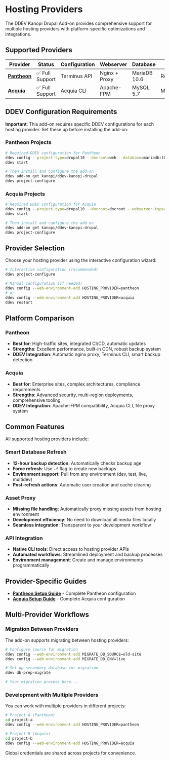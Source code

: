 # Hosting Providers

The DDEV Kanopi Drupal Add-on provides comprehensive support for multiple hosting providers with platform-specific optimizations and integrations.

## Supported Providers

| Provider | Status | Configuration | Webserver | Database | Caching |
|----------|--------|---------------|-----------|----------|---------|
| **[Pantheon](providers/pantheon.md)** | ✅ Full Support | Terminus API | Nginx + Proxy | MariaDB 10.6 | Redis |
| **[Acquia](providers/acquia.md)** | ✅ Full Support | Acquia CLI | Apache-FPM | MySQL 5.7 | Memcached |

## DDEV Configuration Requirements

**Important**: This add-on requires specific DDEV configurations for each hosting provider. Set these up before installing the add-on:

### Pantheon Projects
```bash
# Required DDEV configuration for Pantheon
ddev config --project-type=drupal10 --docroot=web --database=mariadb:10.6
ddev start

# Then install and configure the add-on
ddev add-on get kanopi/ddev-kanopi-drupal
ddev project-configure
```

### Acquia Projects
```bash
# Required DDEV configuration for Acquia
ddev config --project-type=drupal10 --docroot=docroot --webserver-type=apache-fpm --database=mysql:5.7
ddev start

# Then install and configure the add-on
ddev add-on get kanopi/ddev-kanopi-drupal
ddev project-configure
```

## Provider Selection

Choose your hosting provider using the interactive configuration wizard:

```bash
# Interactive configuration (recommended)
ddev project-configure

# Manual configuration (if needed)
ddev config --web-environment-add HOSTING_PROVIDER=pantheon
# or
ddev config --web-environment-add HOSTING_PROVIDER=acquia
ddev restart
```

## Platform Comparison

### Pantheon
- **Best for**: High-traffic sites, integrated CI/CD, automatic updates
- **Strengths**: Excellent performance, built-in CDN, robust backup system
- **DDEV Integration**: Automatic nginx proxy, Terminus CLI, smart backup detection

### Acquia
- **Best for**: Enterprise sites, complex architectures, compliance requirements
- **Strengths**: Advanced security, multi-region deployments, comprehensive tooling
- **DDEV Integration**: Apache-FPM compatibility, Acquia CLI, file proxy system

## Common Features

All supported hosting providers include:

### Smart Database Refresh
- **12-hour backup detection**: Automatically checks backup age
- **Force refresh**: Use `-f` flag to create new backups
- **Environment support**: Pull from any environment (dev, test, live, multidev)
- **Post-refresh actions**: Automatic user creation and cache clearing

### Asset Proxy
- **Missing file handling**: Automatically proxy missing assets from hosting environment
- **Development efficiency**: No need to download all media files locally
- **Seamless integration**: Transparent to your development workflow

### API Integration
- **Native CLI tools**: Direct access to hosting provider APIs
- **Automated workflows**: Streamlined deployment and backup processes
- **Environment management**: Create and manage environments programmatically

## Provider-Specific Guides

- **[Pantheon Setup Guide](providers/pantheon.md)** - Complete Pantheon configuration
- **[Acquia Setup Guide](providers/acquia.md)** - Complete Acquia configuration

## Multi-Provider Workflows

### Migration Between Providers

The add-on supports migrating between hosting providers:

```bash
# Configure source for migration
ddev config --web-environment-add MIGRATE_DB_SOURCE=old-site
ddev config --web-environment-add MIGRATE_DB_ENV=live

# Set up secondary database for migration
ddev db-prep-migrate

# Your migration process here...
```

### Development with Multiple Providers

You can work with multiple providers in different projects:

```bash
# Project A (Pantheon)
cd project-a
ddev config --web-environment-add HOSTING_PROVIDER=pantheon

# Project B (Acquia)
cd project-b
ddev config --web-environment-add HOSTING_PROVIDER=acquia
```

Global credentials are shared across projects for convenience.